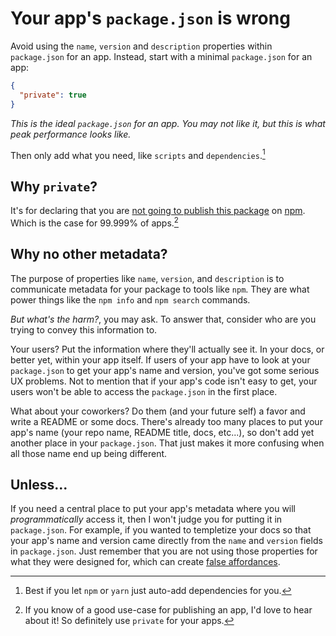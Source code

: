 # Your app's `package.json` is wrong

Avoid using the `name`, `version` and `description` properties within `package.json` for an app.
Instead, start with a minimal `package.json` for an app:

```json
{
  "private": true
}
```

_This is the ideal `package.json` for an app. You may not like it, but this is what peak performance looks like._

Then only add what you need, like `scripts` and `dependencies`.[^dependencies]
[^dependencies]: Best if you let `npm` or `yarn` just auto-add dependencies for you.

## Why `private`?

It's for declaring that you are [not going to publish this package](https://docs.npmjs.com/cli/v9/configuring-npm/package-json#private) on [npm](https://www.npmjs.com/).
Which is the case for 99.999% of apps.[^npm-app]
[^npm-app]: If you know of a good use-case for publishing an app, I'd love to hear about it!
So definitely use `private` for your apps.

## Why no other metadata?

The purpose of properties like `name`, `version`, and `description` is to communicate metadata for your package to tools like `npm`.
They are what power things like the `npm info` and `npm search` commands.

_But what's the harm?_, you may ask.
To answer that, consider who are you trying to convey this information to.

Your users?
Put the information where they'll actually see it.
In your docs, or better yet, within your app itself.
If users of your app have to look at your `package.json` to get your app's name and version, you've got some serious UX problems.
Not to mention that if your app's code isn't easy to get, your users won't be able to access the `package.json` in the first place.

What about your coworkers?
Do them (and your future self) a favor and write a README or some docs.
There's already too many places to put your app's name (your repo name, README title, docs, etc...),
so don't add yet another place in your `package.json`.
That just makes it more confusing when all those name end up being different.

## Unless...

If you need a central place to put your app's metadata where you will _programmatically_ access it, then I won't judge you for putting it in `package.json`.
For example, if you wanted to templetize your docs so that your app's name and version came directly from the `name` and `version` fields in `package.json`.
Just remember that you are not using those properties for what they were designed for, which can create [false affordances](https://en.wikipedia.org/wiki/Affordance#False_affordances).

